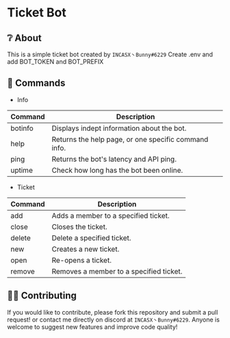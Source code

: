 # Ticket Bot

## ❔ About
This is a simple ticket bot created by `INCASX丶Bunny#6229` Create .env and add BOT_TOKEN and BOT_PREFIX
## 💬 Commands
+ Info

Command | Description
------------ | -------------
botinfo | Displays indept information about the bot.
help | Returns the help page, or one specific command info.
ping | Returns the bot's latency and API ping.
uptime | Check how long has the bot been online.


+ Ticket

Command | Description
------------ | -------------
add | Adds a member to a specified ticket.
close | Closes the ticket.
delete | Delete a specified ticket.
new | Creates a new ticket.
open | Re-opens a ticket.
remove | Removes a member to a specified ticket.

## 🙋‍♂️ Contributing
If you would like to contribute, please fork this repository and submit a pull request!  or contact me directly on discord at `INCASX丶Bunny#6229`. Anyone is welcome to suggest new features and improve code quality!
